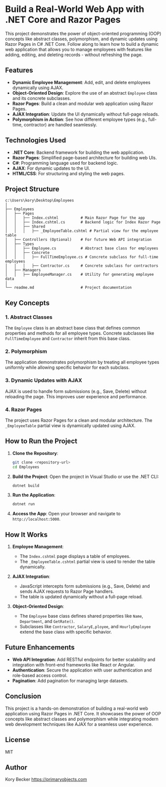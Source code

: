Build a Real-World Web App with .NET Core and Razor Pages
===========

This project demonstrates the power of object-oriented programming (OOP) concepts like abstract classes, polymorphism, and dynamic updates using Razor Pages in C# .NET Core. Follow along to learn how to build a dynamic web application that allows you to manage employees with features like adding, editing, and deleting records - without refreshing the page.

## Features

- **Dynamic Employee Management**: Add, edit, and delete employees dynamically using AJAX.
- **Object-Oriented Design**: Explore the use of an abstract `Employee` class and its concrete subclasses.
- **Razor Pages**: Build a clean and modular web application using Razor Pages.
- **AJAX Integration**: Update the UI dynamically without full-page reloads.
- **Polymorphism in Action**: See how different employee types (e.g., full-time, contractor) are handled seamlessly.

## Technologies Used

- **.NET Core**: Backend framework for building the web application.
- **Razor Pages**: Simplified page-based architecture for building web UIs.
- **C#**: Programming language used for backend logic.
- **AJAX**: For dynamic updates to the UI.
- **HTML/CSS**: For structuring and styling the web pages.

## Project Structure

```
c:\Users\kory\Desktop\Employees
│
├── Employees
│   ├── Pages
│   │   ├── Index.cshtml          # Main Razor Page for the app
│   │   ├── Index.cshtml.cs       # Backend logic for Index Razor Page
│   │   ├── Shared
│   │   │   ├── _EmployeeTable.cshtml # Partial view for the employee table
│   ├── Controllers (Optional)    # For future Web API integration
│   ├── Types
│   │   ├── Employee.cs           # Abstract base class for employees
│   │   ├── Concrete
│   │   │   ├── FullTimeEmployee.cs # Concrete subclass for full-time employees
│   │   │   ├── Contractor.cs     # Concrete subclass for contractors
│   ├── Managers
│   │   ├── EmployeeManager.cs    # Utility for generating employee data
│
└── readme.md                     # Project documentation
```

## Key Concepts

### 1. **Abstract Classes**
The `Employee` class is an abstract base class that defines common properties and methods for all employee types. Concrete subclasses like `FullTimeEmployee` and `Contractor` inherit from this base class.

### 2. **Polymorphism**
The application demonstrates polymorphism by treating all employee types uniformly while allowing specific behavior for each subclass.

### 3. **Dynamic Updates with AJAX**
AJAX is used to handle form submissions (e.g., Save, Delete) without reloading the page. This improves user experience and performance.

### 4. **Razor Pages**
The project uses Razor Pages for a clean and modular architecture. The `_EmployeeTable` partial view is dynamically updated using AJAX.

## How to Run the Project

1. **Clone the Repository**:
   ```bash
   git clone <repository-url>
   cd Employees
   ```

2. **Build the Project**:
   Open the project in Visual Studio or use the .NET CLI:
   ```bash
   dotnet build
   ```

3. **Run the Application**:
   ```bash
   dotnet run
   ```

4. **Access the App**:
   Open your browser and navigate to `http://localhost:5000`.

## How It Works

1. **Employee Management**:
   - The `Index.cshtml` page displays a table of employees.
   - The `_EmployeeTable.cshtml` partial view is used to render the table dynamically.

2. **AJAX Integration**:
   - JavaScript intercepts form submissions (e.g., Save, Delete) and sends AJAX requests to Razor Page handlers.
   - The table is updated dynamically without a full-page reload.

3. **Object-Oriented Design**:
   - The `Employee` base class defines shared properties like `Name`, `Department`, and `GetRate()`.
   - Subclasses like `Contractor`, `SalaryE,ployee`, and `HourlyEmployee` extend the base class with specific behavior.

## Future Enhancements

- **Web API Integration**: Add RESTful endpoints for better scalability and integration with front-end frameworks like React or Angular.
- **Authentication**: Secure the application with user authentication and role-based access control.
- **Pagination**: Add pagination for managing large datasets.

## Conclusion

This project is a hands-on demonstration of building a real-world web application using Razor Pages in .NET Core. It showcases the power of OOP concepts like abstract classes and polymorphism while integrating modern web development techniques like AJAX for a seamless user experience.

## License

MIT

## Author

Kory Becker
https://primaryobjects.com
